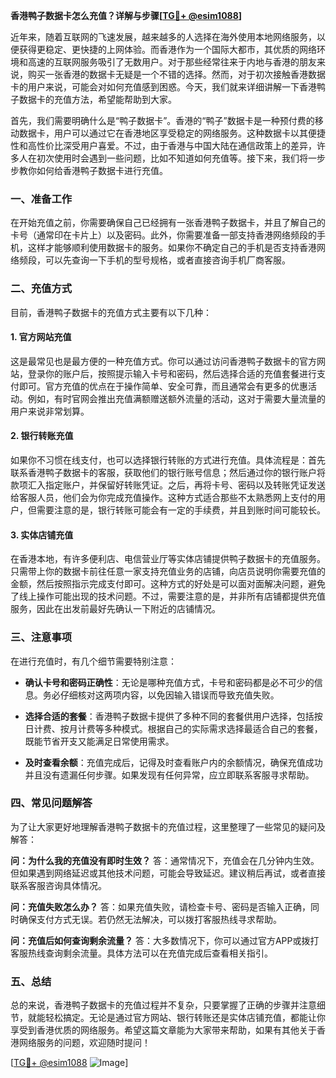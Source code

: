 **香港鸭子数据卡怎么充值？详解与步骤[[TG💪+ @esim1088](https://t.me/s/esim1088)]**

近年来，随着互联网的飞速发展，越来越多的人选择在海外使用本地网络服务，以便获得更稳定、更快捷的上网体验。而香港作为一个国际大都市，其优质的网络环境和高速的互联网服务吸引了无数用户。对于那些经常往来于内地与香港的朋友来说，购买一张香港的数据卡无疑是一个不错的选择。然而，对于初次接触香港数据卡的用户来说，可能会对如何充值感到困惑。今天，我们就来详细讲解一下香港鸭子数据卡的充值方法，希望能帮助到大家。

首先，我们需要明确什么是“鸭子数据卡”。香港的“鸭子”数据卡是一种预付费的移动数据卡，用户可以通过它在香港地区享受稳定的网络服务。这种数据卡以其便捷性和高性价比深受用户喜爱。不过，由于香港与中国大陆在通信政策上的差异，许多人在初次使用时会遇到一些问题，比如不知道如何充值等。接下来，我们将一步步教你如何给香港鸭子数据卡进行充值。

### **一、准备工作**
在开始充值之前，你需要确保自己已经拥有一张香港鸭子数据卡，并且了解自己的卡号（通常印在卡片上）以及密码。此外，你需要准备一部支持香港网络频段的手机，这样才能够顺利使用数据卡的服务。如果你不确定自己的手机是否支持香港网络频段，可以先查询一下手机的型号规格，或者直接咨询手机厂商客服。

### **二、充值方式**
目前，香港鸭子数据卡的充值方式主要有以下几种：

#### **1. 官方网站充值**
这是最常见也是最方便的一种充值方式。你可以通过访问香港鸭子数据卡的官方网站，登录你的账户后，按照提示输入卡号和密码，然后选择合适的充值套餐进行支付即可。官方充值的优点在于操作简单、安全可靠，而且通常会有更多的优惠活动。例如，有时官网会推出充值满额赠送额外流量的活动，这对于需要大量流量的用户来说非常划算。

#### **2. 银行转账充值**
如果你不习惯在线支付，也可以选择银行转账的方式进行充值。具体流程是：首先联系香港鸭子数据卡的客服，获取他们的银行账号信息；然后通过你的银行账户将款项汇入指定账户，并保留好转账凭证。之后，再将卡号、密码以及转账凭证发送给客服人员，他们会为你完成充值操作。这种方式适合那些不太熟悉网上支付的用户，但需要注意的是，银行转账可能会有一定的手续费，并且到账时间可能较长。

#### **3. 实体店铺充值**
在香港本地，有许多便利店、电信营业厅等实体店铺提供鸭子数据卡的充值服务。只需带上你的数据卡前往任意一家支持充值业务的店铺，向店员说明你需要充值的金额，然后按照指示完成支付即可。这种方式的好处是可以面对面解决问题，避免了线上操作可能出现的技术问题。不过，需要注意的是，并非所有店铺都提供充值服务，因此在出发前最好先确认一下附近的店铺情况。

### **三、注意事项**
在进行充值时，有几个细节需要特别注意：

- **确认卡号和密码正确性**：无论是哪种充值方式，卡号和密码都是必不可少的信息。务必仔细核对这两项内容，以免因输入错误而导致充值失败。
  
- **选择合适的套餐**：香港鸭子数据卡提供了多种不同的套餐供用户选择，包括按日计费、按月计费等多种模式。根据自己的实际需求选择最适合自己的套餐，既能节省开支又能满足日常使用需求。

- **及时查看余额**：充值完成后，记得及时查看账户内的余额情况，确保充值成功并且没有遗漏任何步骤。如果发现有任何异常，应立即联系客服寻求帮助。

### **四、常见问题解答**
为了让大家更好地理解香港鸭子数据卡的充值过程，这里整理了一些常见的疑问及解答：

**问：为什么我的充值没有即时生效？**
答：通常情况下，充值会在几分钟内生效。但如果遇到网络延迟或其他技术问题，可能会导致延迟。建议稍后再试，或者直接联系客服咨询具体情况。

**问：充值失败怎么办？**
答：如果充值失败，请检查卡号、密码是否输入正确，同时确保支付方式无误。若仍然无法解决，可以拨打客服热线寻求帮助。

**问：充值后如何查询剩余流量？**
答：大多数情况下，你可以通过官方APP或拨打客服热线查询剩余流量。具体方法可以在充值完成后查看相关指引。

### **五、总结**
总的来说，香港鸭子数据卡的充值过程并不复杂，只要掌握了正确的步骤并注意细节，就能轻松搞定。无论是通过官方网站、银行转账还是实体店铺充值，都能让你享受到香港优质的网络服务。希望这篇文章能为大家带来帮助，如果有其他关于香港网络服务的问题，欢迎随时提问！

[[TG💪+ @esim1088](https://t.me/s/esim1088) ![Image](https://i.postimg.cc/4NQfJmqS/Snipaste-2025-05-13-00-14-12.png)]